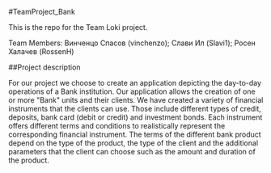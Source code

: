 #TeamProject_Bank

This is the repo for the Team Loki project.

Team Members: Винченцо Спасов (vinchenzo); Слави Ил (Slavi1); Росен Халачев (RossenH)

##Project description

For our project we choose to create an application depicting the day-to-day operations of a Bank institution.
Our application allows the creation of one or more "Bank" units and their clients. We have created a variety
of financial instruments that the clients can use. Those include different types of credit, deposits, bank card
(debit or credit) and investment bonds. Each instrument offers different terms and conditions to realistically
represent the corresponding financial instrument. The terms of the different bank product depend on the type of
the product, the type of the client and the additional parameters that the client can choose such as the amount
and duration of the product. 